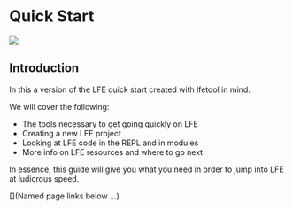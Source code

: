 # Quick Start

[![][cover]][cover-large]

## Introduction

In this a version of the LFE quick start created with lfetool in mind.

We will cover the following:

* The tools necessary to get going quickly on LFE
* Creating a new LFE project
* Looking at LFE code in the REPL and in modules
* More info on LFE resources and where to go next

In essence, this guide will give you what you need in order to jump into LFE at
ludicrous speed.

[](Named page links below ...)

[cover]: images/cover_small.jpg
[cover-large]: images/cover.jpg
